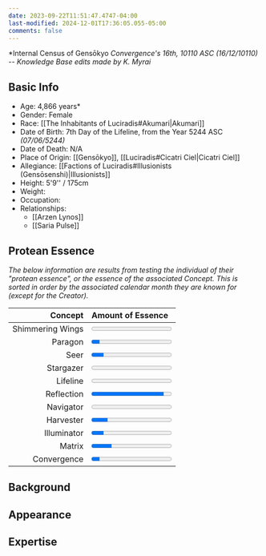 ```yaml
---
date: 2023-09-22T11:51:47.4747-04:00
last-modified: 2024-12-01T17:36:05.055-05:00
comments: false
---
```

*Internal Census of Gensōkyo
*Convergence's 16th, 10110 ASC (16/12/10110) -- Knowledge Base edits made by K. Myrai*
## Basic Info
- Age: 4,866 years*
- Gender: Female
- Race: [[The Inhabitants of Luciradis#Akumari|Akumari]]
- Date of Birth: 7th Day of the Lifeline, from the Year 5244 ASC *(07/06/5244)*
- Date of Death: N/A
- Place of Origin: [[Gensōkyo]], [[Luciradis#Cicatri Ciel|Cicatri Ciel]]
- Allegiance: [[Factions of Luciradis#Illusionists (Gensōsenshi)|Illusionists]]
- Height: 5'9'' / 175cm
- Weight:
- Occupation: 
- Relationships:
	- [[Arzen Lynos]]
	- [[Saria Pulse]]

## Protean Essence

*The below information are results from testing the individual of their "protean essence", or the essence of the associated Concept. This is sorted in order by the associated calendar month they are known for (except for the Creator).*

|      **Concept** | **Amount of Essence**                      |
| ---------------: | :----------------------------------------- |
| Shimmering Wings | <progress value="0" max="100"></progress>  |
|          Paragon | <progress value="10" max="100"></progress> |
|             Seer | <progress value="15" max="100"></progress> |
|        Stargazer | <progress value="0" max="100"></progress>  |
|         Lifeline | <progress value="0" max="100"></progress>  |
|       Reflection | <progress value="90" max="100"></progress> |
|        Navigator | <progress value="0" max="100"></progress>  |
|        Harvester | <progress value="20" max="100"></progress> |
|      Illuminator | <progress value="15" max="100"></progress> |
|           Matrix | <progress value="25" max="100"></progress> |
|      Convergence | <progress value="10" max="100"></progress> |

## Background

## Appearance

## Expertise
